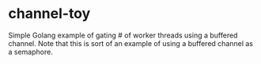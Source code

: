 # channel-toy

Simple Golang example of gating # of worker threads using a buffered channel. Note that this is sort of an example 
of using a buffered channel as a semaphore.
